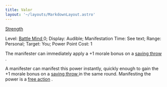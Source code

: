 ```yaml
---
title: Valor
layout: '~/layouts/MarkdownLayout.astro'
---
```

[ Strength ](/modern.d20.srd/basics/ability.scores)

Level: [ Battle Mind ](/modern.d20.srd/classes/advanced/battle.mind) 0;
Display: Audible; Manifestation Time: See text; Range: Personal; Target: You;
Power Point Cost: 1

The manifester can immediately apply a +1 morale bonus on a [ saving throw](/modern.d20.srd/basics/saving.throws) .

A manifester can manifest this power instantly, quickly enough to gain the +1
morale bonus on a [ saving throw ](/modern.d20.srd/basics/saving.throws) in
the same round. Manifesting the power is a [ free action](/modern.d20.srd/combat/action.types) .


